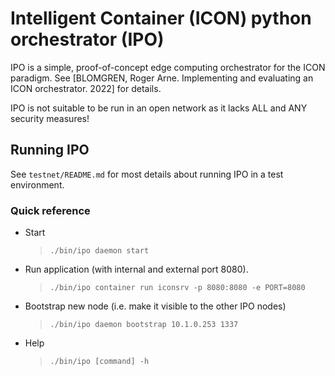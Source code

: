 # Intelligent Container (ICON) python orchestrator (IPO)

IPO is a simple, proof-of-concept edge computing orchestrator for the ICON paradigm.
See [BLOMGREN, Roger Arne. Implementing and evaluating an ICON orchestrator. 2022] for details.

IPO is not suitable to be run in an open network as it lacks ALL and ANY security measures!

## Running IPO

See `testnet/README.md` for most details about running IPO in a test environment.

### Quick reference

- Start
    > `./bin/ipo daemon start`
- Run application (with internal and external port 8080).
    > `./bin/ipo container run iconsrv -p 8080:8080 -e PORT=8080`
- Bootstrap new node (i.e. make it visible to the other IPO nodes)
    > `./bin/ipo daemon bootstrap 10.1.0.253 1337`
- Help
    >  `./bin/ipo [command] -h`

